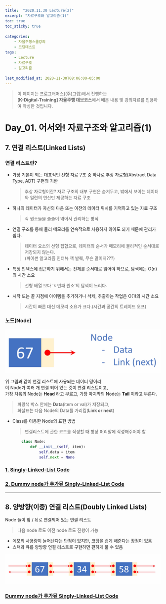 ```yaml
---
title:  "2020.11.30 Lecture(2)"
excerpt: "자료구조와 알고리즘(1)"
toc: true
toc_sticky: true

categories:
    - 자율주행스쿨강의
    - 코딩테스트
tags:
    - Lecture
    - 자료구조
    - 알고리즘

last_modified_at: 2020-11-30T08:06:00-05:00
---
```


>이 페이지는 프로그래머스((주)그렙)에서 진행하는\
**[K-Digital-Training] 자율주행 데브코스**에서 배운 내용 및 강의자료를 인용하여 작성한 것입니다.

# Day_01. 어서와! 자료구조와 알고리즘(1)

## **7. 연결 리스트(Linked Lists)**

### **연결 리스트란?**
* 가장 기본이 되는 대표적인 선형 자료구조 중 하나로 추상 자료형(Abstract Data Type, ADT) 구현의 기반
    >추상 자료형이란?
        자료 구조의 내부 구현은 숨겨두고, 밖에서 보이는 데이터와 일련의 연산만 제공하는 자료 구조
* 하나의 데이터가 자신의 다음 또는 이전의 데이터 위치를 기억하고 있는 자료 구조
    >각 원소들을 줄줄이 엮어서 관리하는 방식
* 연결 구조를 통해 물리 메모리를 연속적으로 사용하지 않아도 되기 때문에 관리가 쉽다.
    >데이터 요소의 선형 집합으로, 데이터의 순서가 메모리에 물리적인 순서대로 저장되지 않는다.\
    (파이썬 알고리즘 인터뷰 책 발췌, 무슨 말이지???)
* 특정 인덱스에 접근하기 위해서는 전체를 순서대로 읽어야 하므로, 탐색에는 O(n)의 시간 소요
    >선형 배열 보다 'k 번째 원소'의 탐색이 느리다.
* 시작 또는 끝 지점에 아이템을 추가하거나 삭제, 추출하는 작업은 O(1)의 시간 소요
    >시간이 빠른 대신 메모리 소요가 크다.(시간과 공간의 트레이드 오프)

### **노드(Node)**

![figure_01](/assets/images/programmers_imgs/week01_imgs/Node%20구조.png)

위 그림과 같이 연결 리스트에 사용되는 데이터 덩어리\
이 Node가 여러 개 연결 되어 있는 것이 연결 리스트이고,\
가장 처음의 Node는 **Head** 라고 부르고, 가장 마지막의 Node는 **Tail** 이라고 부른다.
>파랑색 박스 안에는 **Data**(item or val)가 저장되고,\
>화살표는 다음 Node의 Data를 가리킴(**Link or next**)

* Class를 이용한 Node의 표현 방법
    >연결리스트에 관한 코드를 작성할 때 항상 머리말에 작성해주어야 함

    ```python
        class Node:
            def __init__(self, item):
                self.data = item
                self.next = None
    ``` 
### [1. Singly-Linked-List Code](https://github.com/churry75/K-Digital_Programmers/blob/main/Week_01_Data-Structure%2BAlgorithms/2020_11_30_-_Day_01/lecture_materials/linkedlist_01.py)

### [2. Dummy node가 추가된 Singly-Linked-List Code](https://github.com/churry75/K-Digital_Programmers/blob/main/Week_01_Data-Structure%2BAlgorithms/2020_11_30_-_Day_01/lecture_materials/linkedlist_02.py)

----

## **8. 양방향(이중) 연결 리스트(Doubly Linked Lists)**

Node 들이 앞 / 뒤로 연결되어 있는 연결 리스트
>다음 node 로도 이전 node 로도 진행이 가능

* 메모리 사용량이 늘어난다는 단점이 있지만, 코딩을 쉽게 해준다는 장점이 있음
* 스택과 큐를 양방향 연결 리스트로 구현하면 편하게 풀 수 있음

![figure_02](/assets/images/programmers_imgs/week01_imgs/양방향연결리스트.png)

### [Dummy node가 추가된 Singly-Linked-List Code](https://github.com/churry75/K-Digital_Programmers/blob/main/Week_01_Data-Structure%2BAlgorithms/2020_11_30_-_Day_01/lecture_materials/doublylinkedlist.py)
